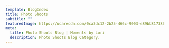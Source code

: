 ```yaml
---
template: BlogIndex
title: Photo Shoots
subtitle: ""
featuredImage: https://ucarecdn.com/0ca3dc12-2b25-466c-9003-e89bb8173860/
meta:
  title: Photo Shoots Blog | Moments by Lori
  description: Photo Shoots Blog Category.
---
```


